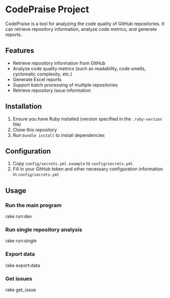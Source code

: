 # CodePraise Project

CodePraise is a tool for analyzing the code quality of GitHub repositories. It can retrieve repository information, analyze code metrics, and generate reports.

## Features

- Retrieve repository information from GitHub
- Analyze code quality metrics (such as readability, code smells, cyclomatic complexity, etc.)
- Generate Excel reports
- Support batch processing of multiple repositories
- Retrieve repository issue information

## Installation

1. Ensure you have Ruby installed (version specified in the `.ruby-version` file)
2. Clone this repository
3. Run `bundle install` to install dependencies

## Configuration

1. Copy `config/secrets.yml.example` to `config/secrets.yml`
2. Fill in your GitHub token and other necessary configuration information in `config/secrets.yml`

## Usage

### Run the main program

rake run:dev

### Run single repository analysis

rake run:single

### Export data

rake export:data

### Get issues

rake get_issue